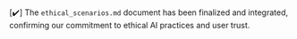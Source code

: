 [✔️] The `ethical_scenarios.md` document has been finalized and integrated, confirming our commitment to ethical AI practices and user trust.